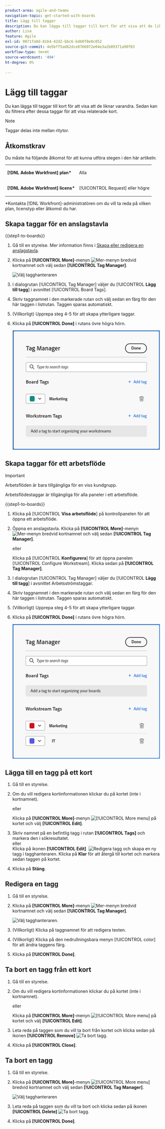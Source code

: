 ```yaml
---
product-area: agile-and-teams
navigation-topic: get-started-with-boards
title: Lägg till taggar
description: Du kan lägga till taggar till kort för att visa att de liknar varandra. Sedan kan du filtrera efter dessa taggar för att visa relaterade kort.
author: Lisa
feature: Agile
exl-id: 0071fa0d-8164-42d2-bbc6-bd60f8e0c052
source-git-commit: 4e5bff5ad62dce8766072e04e3a2b89371a90f03
workflow-type: tm+mt
source-wordcount: '494'
ht-degree: 0%

---
```


# Lägg till taggar

Du kan lägga till taggar till kort för att visa att de liknar varandra. Sedan kan du filtrera efter dessa taggar för att visa relaterade kort.

>[!NOTE]
>
>Taggar delas inte mellan ritytor.

## Åtkomstkrav

Du måste ha följande åtkomst för att kunna utföra stegen i den här artikeln:

<table style="table-layout:auto"> 
 <col> 
 </col> 
 <col> 
 </col> 
 <tbody> 
  <tr> 
   <td role="rowheader"><strong>[!DNL Adobe Workfront] plan*</strong></td> 
   <td> <p>Alla</p> </td> 
  </tr> 
  <tr> 
   <td role="rowheader"><strong>[!DNL Adobe Workfront] licens*</strong></td> 
   <td> <p>[!UICONTROL Request] eller högre</p> </td> 
  </tr> 
 </tbody> 
</table>

&#42;Kontakta [!DNL Workfront]-administratören om du vill ta reda på vilken plan, licenstyp eller åtkomst du har.

## Skapa taggar för en anslagstavla

{{step1-to-boards}}

1. Gå till en styrelse. Mer information finns i [Skapa eller redigera en anslagstavla](../../agile/get-started-with-boards/create-edit-board.md).
1. Klicka på **[!UICONTROL More]**-menyn ![Mer-menyn](assets/more-icon-spectrum.png) bredvid kortnamnet och välj sedan **[!UICONTROL Tag Manager]**.

   ![Välj tagghanteraren](assets/boards-tagmanager-350x189.png)

1. I dialogrutan [!UICONTROL Tag Manager] väljer du [!UICONTROL **Lägg till tagg**] i avsnittet [!UICONTROL Board Tags].
1. Skriv taggnamnet i den markerade rutan och välj sedan en färg för den här taggen i listrutan. Taggen sparas automatiskt.
1. (Villkorligt) Upprepa steg 4-5 för att skapa ytterligare taggar.
1. Klicka på **[!UICONTROL Done]** i rutans övre högra hörn.

   ![Tagghanteraren](assets/tag-manager-2023.png)

## Skapa taggar för ett arbetsflöde

>[!IMPORTANT]
>
>Arbetsflöden är bara tillgängliga för en viss kundgrupp.

Arbetsflödestaggar är tillgängliga för alla paneler i ett arbetsflöde.

{{step1-to-boards}}

1. Klicka på [!UICONTROL **Visa arbetsflöde**] på kontrollpanelen för att öppna ett arbetsflöde.
1. Öppna en anslagstavla. Klicka på **[!UICONTROL More]**-menyn ![Mer-menyn](assets/more-icon-spectrum.png) bredvid kortnamnet och välj sedan **[!UICONTROL Tag Manager]**.

   eller

   Klicka på [!UICONTROL **Konfigurera**] för att öppna panelen [!UICONTROL Configure Workstream]. Klicka sedan på **[!UICONTROL Tag Manager]**.

1. I dialogrutan [!UICONTROL Tag Manager] väljer du [!UICONTROL **Lägg till tagg**] i avsnittet Arbetsströmstaggar.
1. Skriv taggnamnet i den markerade rutan och välj sedan en färg för den här taggen i listrutan. Taggen sparas automatiskt.
1. (Villkorligt) Upprepa steg 4-5 för att skapa ytterligare taggar.
1. Klicka på **[!UICONTROL Done]** i rutans övre högra hörn.

   ![Tagghanteraren](assets/tag-manager-workstreams.png)

## Lägga till en tagg på ett kort

1. Gå till en styrelse.
1. Om du vill redigera kortinformationen klickar du på kortet (inte i kortnamnet).

   eller

   Klicka på **[!UICONTROL More]**-menyn ![[!UICONTROL More menu]](assets/more-icon-spectrum.png) på kortet och välj **[!UICONTROL Edit]**.

1. Skriv namnet på en befintlig tagg i rutan **[!UICONTROL Tags]** och markera den i sökresultatet.\
   eller\
   Klicka på ikonen **[!UICONTROL Edit]** &#x200B; ![Redigera tagg](assets/boards-edittag-30x29.png) och skapa en ny tagg i tagghanteraren. Klicka på **Klar** för att återgå till kortet och markera sedan taggen på kortet.
1. Klicka på **Stäng**.

## Redigera en tagg

1. Gå till en styrelse.
1. Klicka på **[!UICONTROL More]**-menyn ![Mer-menyn](assets/more-icon-spectrum.png) bredvid kortnamnet och välj sedan **[!UICONTROL Tag Manager]**.

   ![Välj tagghanteraren.](assets/boards-tagmanager-350x189.png)

1. (Villkorligt) Klicka på taggnamnet för att redigera texten.
1. (Villkorligt) Klicka på den nedrullningsbara menyn [!UICONTROL color] för att ändra taggens färg.
1. Klicka på **[!UICONTROL Done]**.

## Ta bort en tagg från ett kort

1. Gå till en styrelse.
1. Om du vill redigera kortinformationen klickar du på kortet (inte i kortnamnet).

   eller

   Klicka på **[!UICONTROL More]**-menyn ![[!UICONTROL More menu]](assets/more-icon-spectrum.png) på kortet och välj **[!UICONTROL Edit]**.

1. Leta reda på taggen som du vill ta bort från kortet och klicka sedan på ikonen **[!UICONTROL Remove]** ![Ta bort tagg](assets/copy-of-boards-remove-30x23.png).
1. Klicka på **[!UICONTROL Close]**.

## Ta bort en tagg

1. Gå till en styrelse.
1. Klicka på **[!UICONTROL More]**-menyn ![[!UICONTROL More menu]](assets/more-icon-spectrum.png) bredvid kortnamnet och välj sedan **[!UICONTROL Tag Manager]**.

   ![Välj tagghanteraren](assets/boards-tagmanager-350x189.png)

1. Leta reda på taggen som du vill ta bort och klicka sedan på ikonen **[!UICONTROL Delete]** ![Ta bort tagg](assets/copy-of-boards-delete-30x27.png).
1. Klicka på **[!UICONTROL Done]**.
